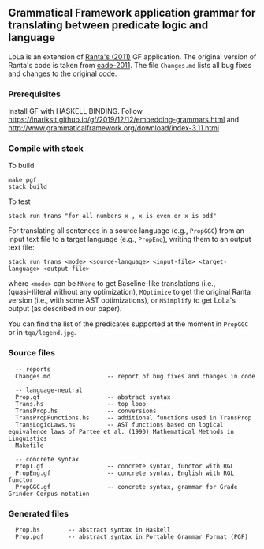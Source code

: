 ## Grammatical Framework application grammar for translating between predicate logic and language

LoLa is an extension of [Ranta's (2011)](http://www.cse.chalmers.se/~aarne/articles/cade2011.pdf) GF application.
The original version of Ranta's code is taken from [cade-2011](https://github.com/GrammaticalFramework/gf-contrib/tree/master/cade-2011). The file `Changes.md` lists all bug fixes and changes to the original code.


### Prerequisites

Install GF with HASKELL BINDING. Follow https://inariksit.github.io/gf/2019/12/12/embedding-grammars.html and http://www.grammaticalframework.org/download/index-3.11.html


### Compile with stack

To build

    make pgf
    stack build

To test

    stack run trans "for all numbers x , x is even or x is odd"

For translating all sentences in a source language (e.g., `PropGGC`) from an input text file to a target language (e.g., `PropEng`), writing them to an output text file:

    stack run trans <mode> <source-language> <input-file> <target-language> <output-file>
    
where `<mode>` can be `MNone` to get Baseline-like translations (i.e., (quasi-)literal without any optimization), `MOptimize` to get the original Ranta version (i.e., with some AST optimizations), or `MSimplify` to get LoLa's output (as described in our paper).
    
You can find the list of the predicates supported at the moment in `PropGGC` or in `tqa/legend.jpg`.

### Source files

```
  -- reports
  Changes.md                -- report of bug fixes and changes in code
  
  -- language-neutral
  Prop.gf                   -- abstract syntax
  Trans.hs                  -- top loop
  TransProp.hs              -- conversions
  TransPropFunctions.hs     -- additional functions used in TransProp
  TransLogicLaws.hs         -- AST functions based on logical equivalence laws of Partee et al. (1990) Mathematical Methods in Linguistics
  Makefile

  -- concrete syntax
  PropI.gf                  -- concrete syntax, functor with RGL
  PropEng.gf                -- concrete syntax, English with RGL functor
  PropGGC.gf                -- concrete syntax, grammar for Grade Grinder Corpus notation

```

### Generated files

```
  Prop.hs        -- abstract syntax in Haskell
  Prop.pgf       -- abstract syntax in Portable Grammar Format (PGF)

```
